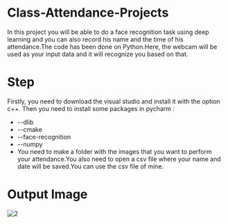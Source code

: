 # Class-Attendance-Projects
In this project you will be able to do a face recognition task using deep learning and you can also record his name and the time of his attendance.The code has been done on Python.Here, the webcam will be used as your input data and it will recognize you based on that.
# Step
Firstly, you need to download the visual studio and install it with the option c++. Then you need to install some packages in pycharm :
* --dlib
* --cmake
* --face-recognition
* --numpy
* You need to make a folder with the images that you want to perform your attendance.You also need to open a csv file where your name and date will be saved.You can use the csv file of mine.
# Output Image
![2](https://user-images.githubusercontent.com/60895200/90990791-d8cf1c00-e569-11ea-98cf-64bbe37bd196.png)


